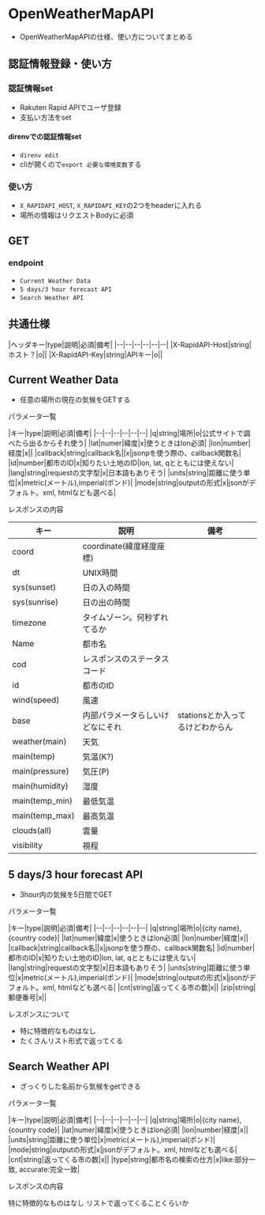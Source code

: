# OpenWeatherMapAPI

- OpenWeatherMapAPIの仕様、使い方についてまとめる

## 認証情報登録・使い方

### 認証情報set

- Rakuten Rapid APIでユーザ登録
- 支払い方法をset

#### direnvでの認証情報set

- `direnv edit`
- cliが開くので`export 必要な環境変数`する

### 使い方

- `X_RAPIDAPI_HOST`, `X_RAPIDAPI_KEY`の2つをheaderに入れる
- 場所の情報はリクエストBodyに必須

## GET

### endpoint

- `Current Weather Data`
- `5 days/3 hour forecast API`
- `Search Weather API`

## 共通仕様

|ヘッダキー|type|説明|必須|備考|
|--|--|--|--|--|--|
|X-RapidAPI-Host|string|ホスト？|o||
|X-RapidAPI-Key|string|APIキー|o||

## Current Weather Data

- 任意の場所の現在の気候をGETする

パラメータ一覧

|キー|type|説明|必須|備考|
|--|--|--|--|--|--|
|q|string|場所|o|公式サイトで調べたら出るからそれ使う|
|lat|numer|緯度|x|使うときはlon必須|
|lon|number|経度|x||
|callback|string|callback名||x|jsonpを使う際の、callback関数名|
|id|number|都市のID|x|知りたい土地のID|lon, lat, qとともには使えない|
|lang|string|requestの文字型|x|日本語もありそう|
|units|string|距離に使う単位|x|metric(メートル),imperial(ポンド)|
|mode|string|outputの形式|x|jsonがデフォルト。xml, htmlなども選べる|

レスポンスの内容

|キー|説明|備考|
|--|--|--|
|coord|coordinate(緯度経度座標)||
|dt|UNIX時間||
|sys(sunset)|日の入の時間||
|sys(sunrise)|日の出の時間||
|timezone|タイムゾーン。何秒ずれてるか||
|Name|都市名||
|cod|レスポンスのステータスコード|
|id|都市のID||
|wind(speed)|風速||
|base|内部パラメータらしいけどなにそれ|stationsとか入ってるけどわからん|
|weather(main)|天気||
|main(temp)|気温(K?)||
|main(pressure)|気圧(P)||
|main(humidity)|湿度||
|main(temp_min)|最低気温||
|main(temp_max)|最高気温||
|clouds(all)|雲量||
|visibility|視程||

## 5 days/3 hour forecast API

- 3hour内の気候を5日間でGET

パラメータ一覧

|キー|type|説明|必須|備考|
|--|--|--|--|--|--|
|q|string|場所|o|{city name}, {country code}|
|lat|numer|緯度|x|使うときはlon必須|
|lon|number|経度|x||
|callback|string|callback名||x|jsonpを使う際の、callback関数名|
|id|number|都市のID|x|知りたい土地のID|lon, lat, qとともには使えない|
|lang|string|requestの文字型|x|日本語もありそう|
|units|string|距離に使う単位|x|metric(メートル),imperial(ポンド)|
|mode|string|outputの形式|x|jsonがデフォルト。xml, htmlなども選べる|
|cnt|string|返ってくる市の数|x||
|zip|string|郵便番号|x||

レスポンスについて

- 特に特徴的なものはなし
- たくさんリスト形式で返ってくる

## Search Weather API

- ざっくりした名前から気候をgetできる

パラメータ一覧

|キー|type|説明|必須|備考|
|--|--|--|--|--|--|
|q|string|場所|o|{city name}, {country code}|
|lat|numer|緯度|x|使うときはlon必須|
|lon|number|経度|x||
|units|string|距離に使う単位|x|metric(メートル),imperial(ポンド)|
|mode|string|outputの形式|x|jsonがデフォルト。xml, htmlなども選べる|
|cnt|string|返ってくる市の数|x||
|type|string|都市名の検索の仕方|x|like:部分一致, accurate:完全一致|

レスポンスの内容

特に特徴的なものはなし
リストで返ってくることくらいか
